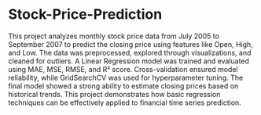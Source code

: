 # Stock-Price-Prediction

This project analyzes monthly stock price data from July 2005 to September 2007 to predict the closing price using features like Open, High, and Low. The data was preprocessed, explored through visualizations, and cleaned for outliers. A Linear Regression model was trained and evaluated using MAE, MSE, RMSE, and R² score. Cross-validation ensured model reliability, while GridSearchCV was used for hyperparameter tuning. The final model showed a strong ability to estimate closing prices based on historical trends. This project demonstrates how basic regression techniques can be effectively applied to financial time series prediction.
